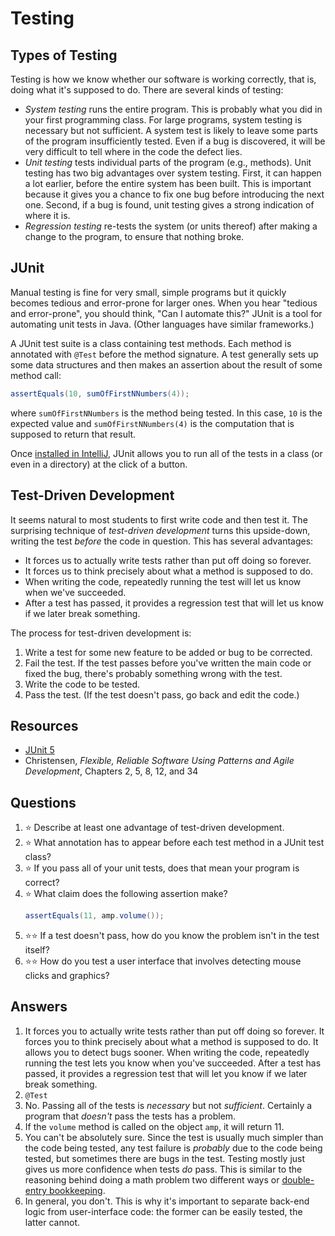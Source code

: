 # Testing
## Types of Testing
Testing is how we know whether our software is working correctly, that is, doing what it's supposed to do. There are several kinds of testing:
- *System testing* runs the entire program. This is probably what you did in your first programming class. For large programs, system testing is necessary but not sufficient. A system test is likely to leave some parts of the program insufficiently tested. Even if a bug is discovered, it will be very difficult to tell where in the code the defect lies.
- *Unit testing* tests individual parts of the program (e.g., methods). Unit testing has two big advantages over system testing. First, it can happen a lot earlier, before the entire system has been built. This is important because it gives you a chance to fix one bug before introducing the next one. Second, if a bug is found, unit testing gives a strong indication of where it is.
- *Regression testing* re-tests the system (or units thereof) after making a change to the program, to ensure that nothing broke.
## JUnit
Manual testing is fine for very small, simple programs but it quickly becomes tedious and error-prone for larger ones. When you hear "tedious and error-prone", you should think, "Can I automate this?" JUnit is a tool for automating unit tests in Java. (Other languages have similar frameworks.)

A JUnit test suite is a class containing test methods. Each method is annotated with `@Test` before the method signature. A test generally sets up some data structures and then makes an assertion about the result of some method call:
```java
assertEquals(10, sumOfFirstNNumbers(4));
```
where `sumOfFirstNNumbers` is the method being tested. In this case, `10` is the expected value and `sumOfFirstNNumbers(4)` is the computation that is supposed to return that result.

Once [installed in IntelliJ](../development_tools/intellij_idea.md#Installing-Junit), JUnit allows you to run all of the tests in a class (or even in a directory) at the click of a button.
## Test-Driven Development
It seems natural to most students to first write code and then test it. The surprising technique of *test-driven development* turns this upside-down, writing the test *before* the code in question. This has several advantages:
- It forces us to actually write tests rather than put off doing so forever.
- It forces us to think precisely about what a method is supposed to do.
- When writing the code, repeatedly running the test will let us know when we've succeeded.
- After a test has passed, it provides a regression test that will let us know if we later break something.

The process for test-driven development is:
1. Write a test for some new feature to be added or bug to be corrected.
1. Fail the test. If the test passes before you've written the main code or fixed the bug, there's probably something wrong with the test.
1. Write the code to be tested.
1. Pass the test. (If the test doesn't pass, go back and edit the code.)
## Resources
- [JUnit 5](https://junit.org/junit5/)
- Christensen, *Flexible, Reliable Software Using Patterns and Agile Development*, Chapters 2, 5, 8, 12, and 34
## Questions
1. :star: Describe at least one advantage of test-driven development.
1. :star: What annotation has to appear before each test method in a JUnit test class?
1. :star: If you pass all of your unit tests, does that mean your program is correct?
1. :star: What claim does the following assertion make?
    ```java
    assertEquals(11, amp.volume());
    ```
1. :star::star: If a test doesn't pass, how do you know the problem isn't in the test itself?
1. :star::star: How do you test a user interface that involves detecting mouse clicks and graphics?
## Answers
1. It forces you to actually write tests rather than put off doing so forever. It forces you to think precisely about what a method is supposed to do. It allows you to detect bugs sooner. When writing the code, repeatedly running the test lets you know when you've succeeded. After a test has passed, it provides a regression test that will let you know if we later break something.
1. `@Test`
1. No. Passing all of the tests is *necessary* but not *sufficient*. Certainly a program that *doesn't* pass the tests has a problem.
1. If the `volume` method is called on the object `amp`, it will return 11.
1. You can't be absolutely sure. Since the test is usually much simpler than the code being tested, any test failure is *probably* due to the code being tested, but sometimes there are bugs in the test. Testing mostly just gives us more confidence when tests *do* pass. This is similar to the reasoning behind doing a math problem two different ways or [double-entry bookkeeping](https://en.wikipedia.org/wiki/Double-entry_bookkeeping_system).
1. In general, you don't. This is why it's important to separate back-end logic from user-interface code: the former can be easily tested, the latter cannot.
